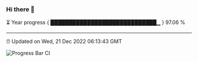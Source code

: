 ### Hi there 👋

⏳ Year progress { █████████████████████████████▁ } 97.06 %

---

⏰ Updated on Wed, 21 Dec 2022 06:13:43 GMT

![Progress Bar CI](https://github.com/liununu/liununu/workflows/Progress%20Bar%20CI/badge.svg)
